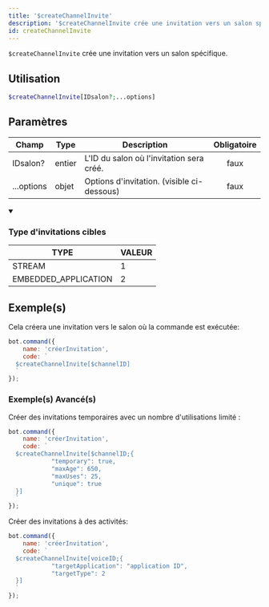 ```yaml
---
title: '$createChannelInvite'
description: '$createChannelInvite crée une invitation vers un salon spécifique.'
id: createChannelInvite
---
```


`$createChannelInvite` crée une invitation vers un salon spécifique.

## Utilisation

```php
$createChannelInvite[IDsalon?;...options]
```

## Paramètres

| Champ      | Type   | Description                                | Obligatoire |
| ---------- | ------ | ------------------------------------------ |:-----------:|
| IDsalon?   | entier | L'ID du salon où l'invitation sera créé.   |    faux     |
| ...options | objet  | Options d'invitation. (visible ci-dessous) |    faux     |

<details open>
  <summary><h3> Type d'invitations cibles </h3></summary>

| TYPE                 | VALEUR |
| -------------------- | ------ |
| STREAM               | 1      |
| EMBEDDED_APPLICATION | 2      |

</details>

## Exemple(s)

Cela créera une invitation vers le salon où la commande est exécutée:

```javascript
bot.command({
    name: 'créerInvitation',
    code: `
  $createChannelInvite[$channelID]
  `
});
```

### Exemple(s) Avancé(s)

Créer des invitations temporaires avec un nombre d'utilisations limité :

```javascript
bot.command({
    name: 'créerInvitation',
    code: `
  $createChannelInvite[$channelID;{
            "temporary": true,
            "maxAge": 650,
            "maxUses": 25,
            "unique": true
  }]
  `
});
```

Créer des invitations à des activités:

```javascript
bot.command({
    name: 'créerInvitation',
    code: `
  $createChannelInvite[voiceID;{
            "targetApplication": "application ID",
            "targetType": 2
  }]
  `
});
```
